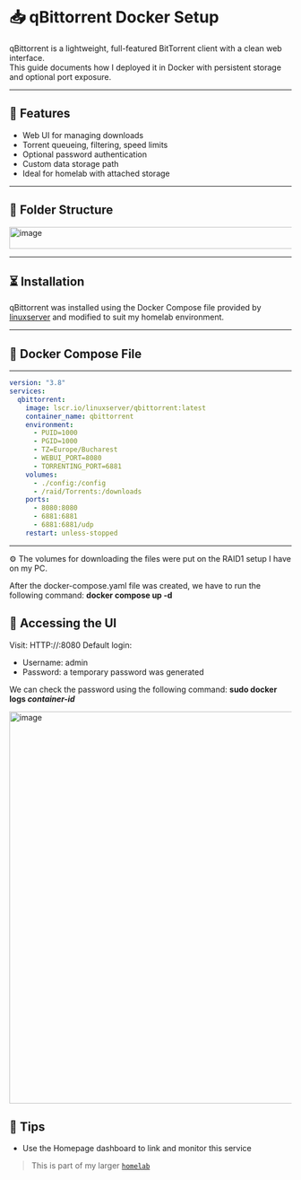 # 📥 qBittorrent Docker Setup

qBittorrent is a lightweight, full-featured BitTorrent client with a clean web interface.  
This guide documents how I deployed it in Docker with persistent storage and optional port exposure.

---

## 🔧 Features

- Web UI for managing downloads
- Torrent queueing, filtering, speed limits
- Optional password authentication
- Custom data storage path
- Ideal for homelab with attached storage

---

## 🧱 Folder Structure

<img width="528" height="39" alt="image" src="https://github.com/user-attachments/assets/f71f55bd-bba4-4e66-809a-175b448550e5" />

---

## ⏳ Installation

qBittorrent was installed using the Docker Compose file provided by [linuxserver](https://hub.docker.com/r/linuxserver/qbittorrent) and modified to suit my homelab environment.

---

## 🐳 Docker Compose File

---

```yaml
version: "3.8"
services:
  qbittorrent:
    image: lscr.io/linuxserver/qbittorrent:latest
    container_name: qbittorrent
    environment:
      - PUID=1000
      - PGID=1000
      - TZ=Europe/Bucharest
      - WEBUI_PORT=8080
      - TORRENTING_PORT=6881
    volumes:
      - ./config:/config
      - /raid/Torrents:/downloads
    ports:
      - 8080:8080
      - 6881:6881
      - 6881:6881/udp
    restart: unless-stopped
```
---

⚙️ The volumes for downloading the files were put on the RAID1 setup I have on my PC.

After the docker-compose.yaml file was created, we have to run the following command: **docker compose up -d**

## 🔐 Accessing the UI

Visit: HTTP://<your-ip>:8080
Default login:
  - Username: admin
  - Password: a temporary password was generated

We can check the password using the following command: **sudo docker logs *container-id***

<img width="933" height="699" alt="image" src="https://github.com/user-attachments/assets/2acae4e8-1ee8-433c-ad69-556c58fa84d0" />

## 🧠 Tips

- Use the Homepage dashboard to link and monitor this service

> This is part of my larger [`homelab`](https://github.com/raoulmoise/homelab)


